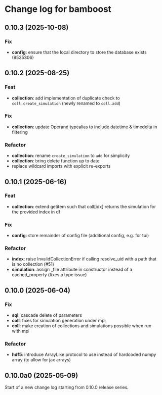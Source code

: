 # Change log for bamboost

## 0.10.3 (2025-10-08)

### Fix

- **config**: ensure that the local directory to store the database exists (9535306)

## 0.10.2 (2025-08-25)

### Feat

- **collection**: add implementation of duplicate check to `coll.create_simulation` (newly renamed to `coll.add`)

### Fix

- **collection**: update Operand typealias to include datetime & timedelta in filtering

### Refactor

- **collection**: rename `create_simulation` to `add` for simplicity
- **collection**: bring delete function up to date
- replace wildcard imports with explicit re-exports

## 0.10.1 (2025-06-16)

### Feat

- **collection**: extend getitem such that coll[idx] returns the simulation for the provided index in df

### Fix

- **config**: store remainder of config file (additional config, e.g. for tui)

### Refactor

- **index**: raise InvalidCollectionError if calling resolve_uid with a path that is no collection (#51)
- **simulation**: assign _file attribute in constructor instead of a cached_property (fixes a type issue)

## 0.10.0 (2025-06-04)

### Fix

- **sql**: cascade delete of parameters
- **coll**: fixes for simulation generation under mpi
- **coll**: make creation of collections and simulations possible when run with mpi

### Refactor

- **hdf5**: introduce ArrayLike protocol to use instead of hardcoded numpy array (to allow for jax arrays)

## 0.10.0a0 (2025-05-09)

Start of a new change log starting from 0.10.0 release series.
